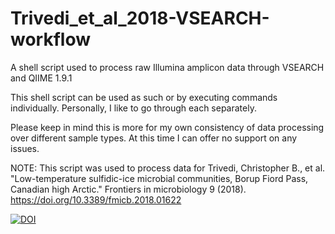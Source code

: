 # Trivedi_et_al_2018-VSEARCH-workflow
A shell script used to process raw Illumina amplicon data through VSEARCH and QIIME 1.9.1

This shell script can be used as such or by executing commands individually. Personally, I like to go through each separately.

Please keep in mind this is more for my own consistency of data processing over different sample types. At this time I can offer no support on any issues.

NOTE: This script was used to process data for 
Trivedi, Christopher B., et al. "Low-temperature sulfidic-ice microbial communities, Borup Fiord Pass, Canadian high Arctic." Frontiers in microbiology 9 (2018). https://doi.org/10.3389/fmicb.2018.01622

[![DOI](https://zenodo.org/badge/126745484.svg)](https://zenodo.org/badge/latestdoi/126745484)
